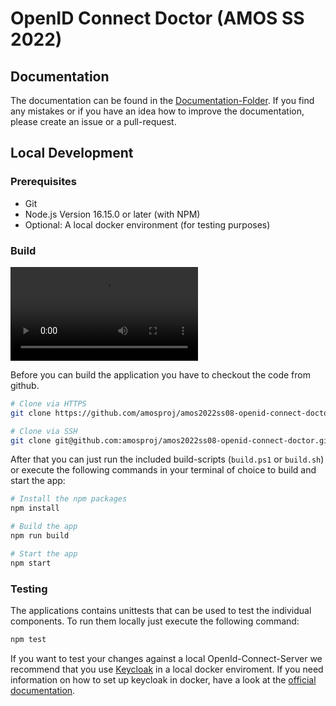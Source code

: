 # OpenID Connect Doctor (AMOS SS 2022)

## Documentation
The documentation can be found in the [Documentation-Folder](https://github.com/amosproj/amos2022ss08-openid-connect-doctor/tree/main/Documentation).
If you find any mistakes or if you have an idea how to improve the documentation, please create an issue or a pull-request.

## Local Development
### Prerequisites
* Git
* Node.js Version 16.15.0 or later (with NPM)
* Optional: A local docker environment (for testing purposes)

### Build

![How to build the application](Deliverables/sprint-05/build-process-video.mp4)

Before you can build the application you have to checkout the code from github.

```sh
# Clone via HTTPS
git clone https://github.com/amosproj/amos2022ss08-openid-connect-doctor.git

# Clone via SSH
git clone git@github.com:amosproj/amos2022ss08-openid-connect-doctor.git
```

After that you can just run the included build-scripts (```build.ps1``` or ```build.sh```) or execute the following commands in your terminal of choice to build and start the app:
```sh
# Install the npm packages
npm install

# Build the app
npm run build

# Start the app
npm start
```

### Testing
The applications contains unittests that can be used to test the individual components. To run them locally just execute the following command:

```sh
npm test
```

If you want to test your changes against a local OpenId-Connect-Server we recommend that you use [Keycloak](https://github.com/keycloak/keycloak) in a local docker enviroment. If you need information on how to set up keycloak in docker, have a look at the [official documentation](https://www.keycloak.org/getting-started/getting-started-docker).
